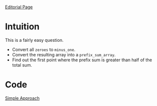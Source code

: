 [Editorial Page](../mathworks-set-1.md)

# Intuition
This is a fairly easy question. 

* Convert all `zeroes` to `minus_one`.
* Convert the resulting array into a `prefix_sum_array`.
* Find out the first point where the prefix sum is greater than half of the total sum.

# Code
[Simple Approach](solution.cpp)

